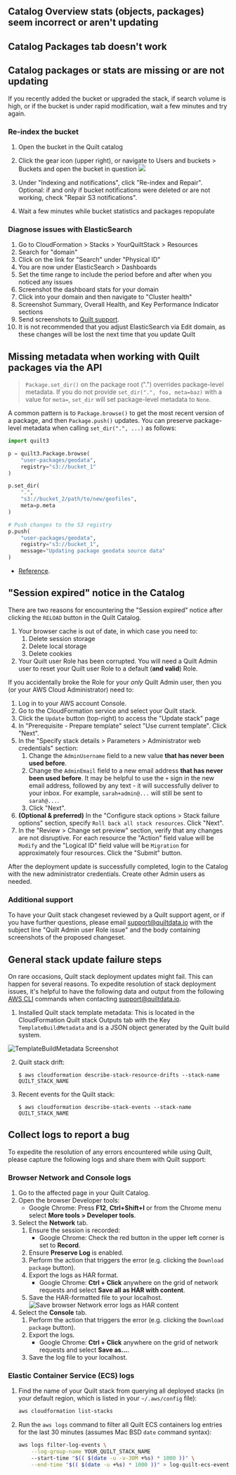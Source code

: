 <!-- markdownlint-disable -->
## Catalog Overview stats (objects, packages) seem incorrect or aren't updating
## Catalog Packages tab doesn't work
## Catalog packages or stats are missing or are not updating

If you recently added the bucket or upgraded the stack, if search volume is high,
or if the bucket is under rapid modification, wait a few minutes and try again.

### Re-index the bucket

1. Open the bucket in the Quilt catalog

1. Click the gear icon (upper right), or navigate to Users and buckets > Buckets
and open the bucket in question
    ![](imgs/admin-bucket.png)

1. Under "Indexing and notifications", click "Re-index and Repair". Optional:
if and only if bucket notifications were deleted or are not working,
check "Repair S3 notifications".

1. Wait a few minutes while bucket statistics and packages repopulate

### Diagnose issues with ElasticSearch

1. Go to CloudFormation > Stacks > YourQuiltStack > Resources
1. Search for "domain"
1. Click on the link for "Search" under "Physical ID"
1. You are now under ElasticSearch > Dashboards
1. Set the time range to include the period before and after when you noticed
any issues
1. Screenshot the dashboard stats for your domain
1. Click into your domain and then navigate to "Cluster health"
1. Screenshot Summary, Overall Health, and Key Performance Indicator sections
1. Send screenshots to [Quilt support](mailto:support@quiltdata.io).
1. It is not recommended that you adjust ElasticSearch via Edit domain, as these
changes will be lost the next time that you update Quilt

## Missing metadata when working with Quilt packages via the API

> `Package.set_dir()` on the package root (".") overrides package-level metadata.
> If you do not provide `set_dir(".", foo, meta=baz)` with a value for `meta=`,
> `set_dir` will set package-level metadata to `None`.

A common pattern is to `Package.browse()` to get the most recent
version of a package, and then `Package.push()` updates.
You can preserve package-level metadata when calling `set_dir(".", ...)`
as follows:

<!--pytest.mark.skip-->
```python
import quilt3

p = quilt3.Package.browse(
    "user-packages/geodata", 
    registry="s3://bucket_1"
)

p.set_dir(
    ".",
    "s3://bucket_2/path/to/new/geofiles",
    meta=p.meta
)

# Push changes to the S3 registry
p.push(
    "user-packages/geodata",
    registry="s3://bucket_1",
    message="Updating package geodata source data"
)
```

- [Reference](https://docs.quiltdata.com/api-reference/package#package.set_dir).

## "Session expired" notice in the Catalog

There are two reasons for encountering the "Session expired" notice
after clicking the `RELOAD` button in the Quilt Catalog.

1. Your browser cache is out of date, in which case you need to:
    1. Delete session storage
    1. Delete local storage
    1. Delete cookies
1. Your Quilt user Role has been corrupted. You will need a Quilt Admin
user to reset your Quilt user Role to a default (**and valid**) Role.

If you accidentally broke the Role for your _only_ Quilt Admin user,
then you (or your AWS Cloud Administrator) need to:

1. Log in to your AWS account Console.
1. Go to the CloudFormation service and select your Quilt stack.
1. Click the `Update` button (top-right) to access the "Update stack" page
1. In "Prerequisite - Prepare template" select "Use current template". Click "Next".
1. In the "Specify stack details > Parameters > Administrator web credentials" section:
    1. Change the `AdminUsername` field to a new value **that has never been used before**.
    1. Change the `AdminEmail` field to a new email address **that
    has never been used before**. It may be helpful to use the `+`
    sign in the new email address, followed by any text - it will
    successfully deliver to your inbox. For example, `sarah+admin@...`
    will still be sent to `sarah@...`.
    1. Click "Next".
1. **(Optional & preferred)** In the "Configure stack options > Stack
failure options" section, specify `Roll back all stack resources`.
Click "Next".
1. In the "Review <stack-name> > Change set preview" section, verify
that any changes are not disruptive. For each resource the "Action"
field value will be `Modify` and the "Logical ID" field value will
be `Migration` for approximately four resources. Click the "Submit"
button.

After the deployment update is successfully completed, login to the
Catalog with the new administrator credentials. Create other Admin
users as needed.

### Additional support
To have your Quilt stack changeset reviewed by a Quilt support agent, or
if you have further questions, please email support@quiltdata.io
with the subject line "Quilt Admin user Role issue" and the body
containing screenshots of the proposed changeset.

## General stack update failure steps

On rare occasions, Quilt stack deployment updates might fail. This can happen for several
reasons. To expedite resolution of stack deployment issues, it's helpful to 
have the following data and output from the following [AWS CLI](https://aws.amazon.com/cli/) 
commands when contacting support@quiltdata.io.

1. Installed Quilt stack template metadata: This is located in the
CloudFormation Quilt stack Outputs tab with the Key `TemplateBuildMetadata`
and is a JSON object generated by the Quilt build system.

![TemplateBuildMetadata Screenshot](imgs/cloudformation-stack-metadata.png)

2. Quilt stack drift:

    `$ aws cloudformation describe-stack-resource-drifts --stack-name QUILT_STACK_NAME`

3. Recent events for the Quilt stack:

    `$ aws cloudformation describe-stack-events --stack-name QUILT_STACK_NAME`

## Collect logs to report a bug

To expedite the resolution of any errors encountered while using
Quilt, please capture the following logs and share them with
Quilt support:

### Browser Network and Console logs

1. Go to the affected page in your Quilt Catalog.
1. Open the browser Developer tools:
    - Google Chrome: Press **F12**, **Ctrl+Shift+I** or from the
    Chrome menu select **More tools > Developer tools**.
1. Select the **Network** tab.
    1. Ensure the session is recorded:
        - Google Chrome: Check the red button in the upper left corner is set to **Record**.
    1. Ensure **Preserve Log** is enabled.
    1. Perform the action that triggers the error (e.g. clicking the `Download package` button).
    1. Export the logs as HAR format.
        - Google Chrome: **Ctrl + Click** anywhere on the grid of
        network requests and select **Save all as HAR with content**.
    1. Save the HAR-formatted file to your localhost.
        ![Save browser Network error logs as HAR content](imgs/troubleshooting-logs-browser.png)
1. Select the **Console** tab.
    1. Perform the action that triggers the error (e.g. clicking the `Download package` button).
    1. Export the logs.
        - Google Chrome: **Ctrl + Click** anywhere on the grid of
        network requests and select **Save as...**.
    1. Save the log file to your localhost.

### Elastic Container Service (ECS) logs

1. Find the name of your Quilt stack from querying all deployed
stacks (in your default region, which is listed in your
`~/.aws/config` file):
    <!--pytest.mark.skip-->
    ```bash
    aws cloudformation list-stacks
    ```
1. Run the `aws logs` command to filter all Quilt ECS containers log entries for
the last 30 minutes (assumes Mac BSD `date` command syntax):
    <!--pytest.mark.skip-->
    ```bash
    aws logs filter-log-events \
        --log-group-name YOUR_QUILT_STACK_NAME
        --start-time "$(( $(date -u -v-30M +%s) * 1000 ))" \
        --end-time "$(( $(date -u +%s) * 1000 ))" > log-quilt-ecs-events.json
    ```
